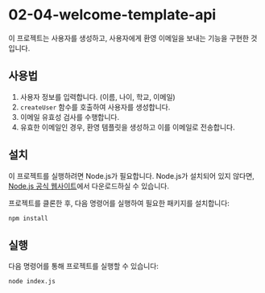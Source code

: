 # 02-04-welcome-template-api

이 프로젝트는 사용자를 생성하고, 사용자에게 환영 이메일을 보내는 기능을 구현한 것입니다.

## 사용법

1. 사용자 정보를 입력합니다. (이름, 나이, 학교, 이메일)
2. `createUser` 함수를 호출하여 사용자를 생성합니다.
3. 이메일 유효성 검사를 수행합니다.
4. 유효한 이메일인 경우, 환영 템플릿을 생성하고 이를 이메일로 전송합니다.

## 설치

이 프로젝트를 실행하려면 Node.js가 필요합니다. Node.js가 설치되어 있지 않다면, [Node.js 공식 웹사이트](https://nodejs.org/)에서 다운로드하실 수 있습니다.

프로젝트를 클론한 후, 다음 명령어를 실행하여 필요한 패키지를 설치합니다:

```sh
npm install
```

## 실행

다음 명령어를 통해 프로젝트를 실행할 수 있습니다:

```sh
node index.js
```
